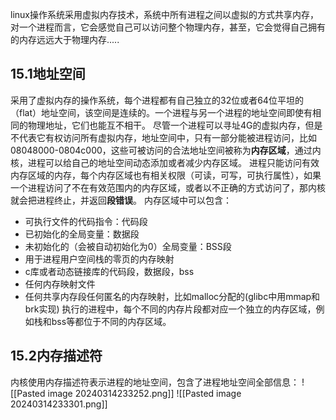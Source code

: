 linux操作系统采用虚拟内存技术，系统中所有进程之间以虚拟的方式共享内存，对一个进程而言，它会感觉自己可以访问整个物理内存，甚至，它会觉得自己拥有的内存远远大于物理内存.....
## 15.1地址空间
采用了虚拟内存的操作系统，每个进程都有自己独立的32位或者64位平坦的（flat）地址空间，该空间是连续的。一个进程与另一个进程的地址空间即使有相同的物理地址，它们也能互不相干。
尽管一个进程可以寻址4G的虚拟内存，但是不代表它有权访问所有虚拟内存，地址空间中，只有一部分能被进程访问，比如08048000-0804c000，这些可被访问的合法地址空间被称为**内存区域**，通过内核，进程可以给自己的地址空间动态添加或者减少内存区域。
进程只能访问有效内存区域的内存，每个内存区域也有相关权限（可读，可写，可执行属性），如果一个进程访问了不在有效范围内的内存区域，或者以不正确的方式访问了，那内核就会把进程终止，并返回**段错误**。
内存区域中可以包含：
* 可执行文件的代码指令：代码段
* 已初始化的全局变量：数据段
* 未初始化的（会被自动初始化为0）全局变量：BSS段
* 用于进程用户空间栈的零页的内存映射
* c库或者动态链接库的代码段，数据段，bss
* 任何内存映射文件
* 任何共享内存段任何匿名的内存映射，比如malloc分配的(glibc中用mmap和brk实现)
执行的进程中，每个不同的内存片段都对应一个独立的内存区域，例如栈和bss等都位于不同的内存区域。
## 15.2内存描述符
内核使用内存描述符表示进程的地址空间，包含了进程地址空间全部信息：
![[Pasted image 20240314233252.png]]
![[Pasted image 20240314233301.png]]
